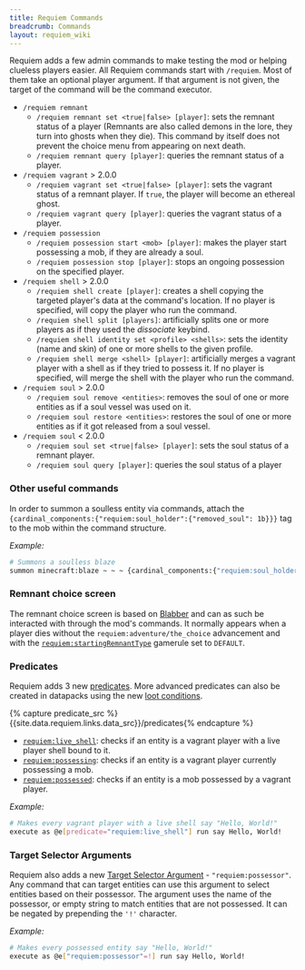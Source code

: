 ```yaml
---
title: Requiem Commands
breadcrumb: Commands
layout: requiem_wiki
---
```


Requiem adds a few admin commands to make testing the mod or helping clueless players easier.
All Requiem commands start with `/requiem`. Most of them take an optional player argument. If that argument is not given, the target of the command will be the command executor.

- `/requiem remnant`
    - `/requiem remnant set <true|false> [player]`: sets the remnant status of a player (Remnants are also called demons in the lore, they turn into ghosts when they die).
      This command by itself does not prevent the choice menu from appearing on next death.
    - `/requiem remnant query [player]`: queries the remnant status of a player.
- `/requiem vagrant` <span class="badge badge-secondary">&gt; 2.0.0</span>
    - `/requiem vagrant set <true|false> [player]`: sets the vagrant status of a remnant player. If `true`, the player will become an ethereal ghost.
    - `/requiem vagrant query [player]`: queries the vagrant status of a player.
- `/requiem possession`
    - `/requiem possession start <mob> [player]`: makes the player start possessing a mob, if they are already a soul.
    - `/requiem possession stop [player]`: stops an ongoing possession on the specified player.
- `/requiem shell` <span class="badge badge-secondary">&gt; 2.0.0</span>
    - `/requiem shell create [player]`: creates a shell copying the targeted player's data at the command's location. If no player is specified, will copy the player who run the command.
    - `/requiem shell split [players]`: artificially splits one or more players as if they used the *dissociate* keybind.
    - `/requiem shell identity set <profile> <shells>`: sets the identity (name and skin) of one or more shells to the given profile.
    - `/requiem shell merge <shell> [player]`: artificially merges a vagrant player with a shell as if they tried to possess it. If no player is specified, will merge the shell with the player who run the command.
- `/requiem soul` <span class="badge badge-secondary">&gt; 2.0.0</span>
    - `/requiem soul remove <entities>`: removes the soul of one or more entities as if a soul vessel was used on it.
    - `/requiem soul restore <entities>`: restores the soul of one or more entities as if it got released from a soul vessel.
- `/requiem soul` <span class="badge badge-danger">&lt; 2.0.0</span>
    - `/requiem soul set <true|false> [player]`: sets the soul status of a remnant player.
    - `/requiem soul query [player]`: queries the soul status of a player

### Other useful commands
In order to summon a soulless entity via commands, attach the `{cardinal_components:{"requiem:soul_holder":{"removed_soul": 1b}}}` tag to the mob within the command structure.

_Example:_
```bash
# Summons a soulless blaze
summon minecraft:blaze ~ ~ ~ {cardinal_components:{"requiem:soul_holder":{"removed_soul": 1b}}}
```

### Remnant choice screen
The remnant choice screen is based on [Blabber](../blabber) and can as such be interacted with through the mod's commands.
It normally appears when a player dies without the `requiem:adventure/the_choice` advancement and with the 
[`requiem:startingRemnantType`](configuration#requiem-startingremnanttype) gamerule set to `DEFAULT`.

### Predicates

Requiem adds 3 new [predicates](https://minecraft.fandom.com/wiki/Predicate). More advanced predicates can also be created
in datapacks using the new [loot conditions](./configuration#loot-table-conditions).

{% capture predicate_src %}{{site.data.requiem.links.data_src}}/predicates{% endcapture %}

- [`requiem:live_shell`]({{predicate_src}}/live_shell.json): checks if an entity is a vagrant player with a live player shell bound to it.
- [`requiem:possessing`]({{predicate_src}}/possessing.json): checks if an entity is a vagrant player currently possessing a mob.
- [`requiem:possessed`]({{predicate_src}}/possessed.json): checks if an entity is a mob possessed by a vagrant player.

_Example:_
```bash
# Makes every vagrant player with a live shell say "Hello, World!"
execute as @e[predicate="requiem:live_shell"] run say Hello, World!
```

### Target Selector Arguments
Requiem also adds a new [Target Selector Argument](https://minecraft.gamepedia.com/Commands#Target_selector_arguments) - `"requiem:possessor"`.
Any command that can target entities can use this argument to select entities based on their possessor.
The argument uses the name of the possessor, or empty string to match entities that are not possessed.
It can be negated by prepending the `'!'` character.

_Example:_
```bash
# Makes every possessed entity say "Hello, World!"
execute as @e["requiem:possessor"=!] run say Hello, World!
```
